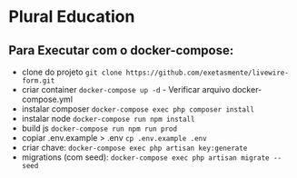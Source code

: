 # Plural Education

## Para Executar com o docker-compose:
 - clone do projeto 
   `git clone https://github.com/exetasmente/livewire-form.git`
 - criar container 
    `docker-compose up -d` - Verificar  arquivo docker-compose.yml
 - instalar composer
    `docker-compose exec php composer install`
 - instalar node 
    `docker-compose run npm install`
 - build js
   `docker-compose run npm run prod`
 - copiar .env.example > .env 
   `cp .env.example .env`
 - criar chave:
    `docker-compose exec php artisan key:generate`
 - migrations (com seed):
   `docker-compose exec php artisan migrate --seed`